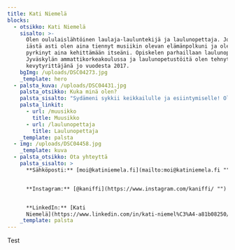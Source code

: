 ```yaml
---
title: Kati Niemelä
blocks:
  - otsikko: Kati Niemelä
    sisalto: >-
      Olen oululaislähtöinen laulaja-lauluntekijä ja laulunopettaja. Jo nuoresta
      iästä asti olen aina tiennyt musiikin olevan elämänpolkuni ja olen
      pyrkinyt aina kehittämään itseäni. Opiskelen parhaillaan laulunopettajaksi
      Jyväskylän ammattikorkeakoulussa ja laulunopetustöitä olen tehnyt
      kevytyrittäjänä jo vuodesta 2017. 
    bgImg: /uploads/DSC04273.jpg
    _template: hero
  - palsta_kuva: /uploads/DSC04431.jpg
    palsta_otsikko: Kuka minä olen?
    palsta_sisalto: "Sydämeni sykkii keikkailulle ja esiintymiselle! Olen aina rakastanut laulamista ja esiintymistä ja olen iloksi ja onnekseni päässyt erilaisiin projekteihin mukaan. Lukioaikoina bändimme, jossa olin vokalistina, soitti raskaampaa musiikkia ja samaan aikaan olin työstämässä koulumme Löpöti -musikaalia.&#x20;\n\nLukion jälkeen lähdin Helsinkiin opintojen perässä ja päädyin soittamaan ja laulamaan omaa musiikkia tekevään suomirockyhtye Ronimukseen sekä cover-yhtye SweetHardiin. Vuonna 2021 lähdin Helsingistä Jyväskylään opiskelemaan laulunopettajaksi ja tällä hetkellä päiväni ovat täynnä opintoja, omia lauluoppilaita sekä ihan tavallista arkea.\_\n"
    palsta_linkit:
      - url: /muusikko
        title: Muusikko
      - url: /laulunopettaja
        title: Laulunopettaja
    _template: palsta
  - img: /uploads/DSC04458.jpg
    _template: kuva
  - palsta_otsikko: Ota yhteyttä
    palsta_sisalto: >
      **Sähköposti:** [moi@katiniemela.fi](mailto:moi@katiniemela.fi "")


      **Instagram:** [@kaniffi](https://www.instagram.com/kaniffi/ "")


      **LinkedIn:** [Kati
      Niemelä](https://www.linkedin.com/in/kati-niemel%C3%A4-a81b08250/ "")
    _template: palsta
---
```







Test
